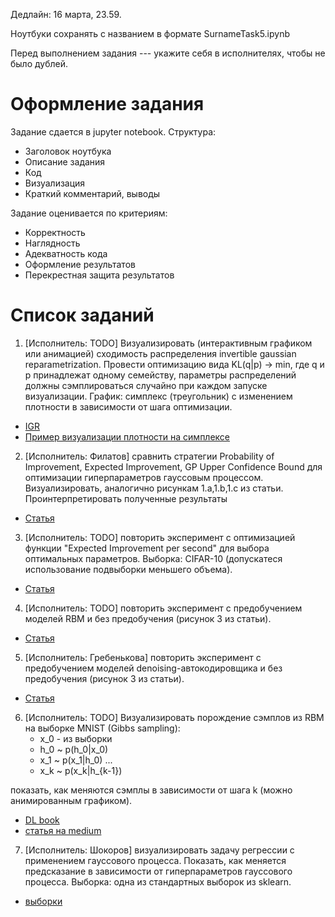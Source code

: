 Дедлайн: 16 марта, 23.59.

Ноутбуки сохранять с названием в формате SurnameTask5.ipynb


Перед выполнением задания --- укажите себя в исполнителях, чтобы не было дублей.


# Оформление задания
Задание сдается в jupyter notebook. Структура:
* Заголовок ноутбука
* Описание задания
* Код
* Визуализация
* Краткий комментарий, выводы

Задание оценивается по критериям:
* Корректность
* Наглядность
* Адекватность кода
* Оформление результатов
* Перекрестная защита результатов


# Список заданий

1. [Исполнитель: TODO] Визуализировать (интерактивным графиком или анимацией) сходимость распределения invertible gaussian reparametrization. Провести оптимизацию вида KL(q|p) -> min, где q и p принадлежат одному семейству, параметры распределений должны сэмплироваться случайно при каждом запуске визуализации.
График: симплекс (треугольник) с изменением плотности в зависимости от шага оптимизации.
* [IGR](https://arxiv.org/pdf/1912.09588.pdf)
* [Пример визуализации плотности на симплексе](http://blog.bogatron.net/blog/2014/02/02/visualizing-dirichlet-distributions/)


2. [Исполнитель: Филатов] сравнить стратегии Probability of Improvement, Expected Improvement, GP Upper Confidence Bound для оптимизации гиперпараметров гауссовым процессом.  Визуализировать, аналогично рисункам 1.a,1.b,1.c из статьи. Проинтерпретировать полученные результаты
* [Статья](https://arxiv.org/pdf/1206.2944.pdf)

3. [Исполнитель: TODO] повторить эксперимент с оптимизацией функции "Expected Improvement per second" для выбора оптимальных параметров. Выборка: CIFAR-10 (допускатеся использование подвыборки меньшего объема). 
* [Статья](https://arxiv.org/pdf/1206.2944.pdf)

4. [Исполнитель: TODO] повторить эксперимент с предобучением моделей RBM и без предобучения (рисунок 3 из статьи).
* [Статья](http://proceedings.mlr.press/v9/erhan10a/erhan10a.pdf)

5. [Исполнитель: Гребенькова] повторить эксперимент с предобучением моделей denoising-автокодировщика и без предобучения (рисунок 3 из статьи).
* [Статья](http://proceedings.mlr.press/v9/erhan10a/erhan10a.pdf)

6. [Исполнитель: TODO] Визуализировать порождение сэмплов из RBM на выборке MNIST (Gibbs sampling):
	* x_0 - из выборки
	* h_0 ~ p(h_0|x_0)
	* x_1 ~ p(x_1|h_0)
	...
	* x_k ~ p(x_k|h_{k-1})
	
показать, как меняются сэмплы в зависимости от шага k (можно анимированным графиком).

* [DL book](https://www.deeplearningbook.org/contents/generative_models.html)
* [статья на medium](https://medium.com/datatype/restricted-boltzmann-machine-a-complete-analysis-part-3-contrastive-divergence-algorithm-3d06bbebb10c)

7. [Исполнитель: Шокоров] визуализировать задачу регрессии с применением гауссового процесса. Показать, как меняется предсказание в зависимости от гиперпараметров гауссового процесса. 
Выборка: одна из стандартных выборок из sklearn.

* [выборки](https://scikit-learn.org/stable/datasets/toy_dataset.html)

